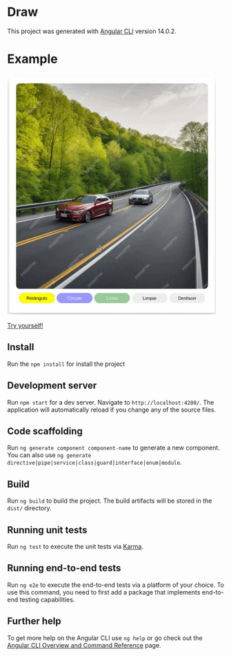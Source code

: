 # Draw

This project was generated with [Angular CLI](https://github.com/angular/angular-cli) version 14.0.2.

# Example
![Exemplo](https://raw.githubusercontent.com/helthbrazil/drawing/refs/heads/main/src/assets/example.gif)

<a href="https://helthbrazil.github.io/drawing" target="_blank">Try yourself!</a>

## Install
Run the `npm install` for install the project

## Development server

Run `npm start` for a dev server. Navigate to `http://localhost:4200/`. The application will automatically reload if you change any of the source files.

## Code scaffolding

Run `ng generate component component-name` to generate a new component. You can also use `ng generate directive|pipe|service|class|guard|interface|enum|module`.

## Build

Run `ng build` to build the project. The build artifacts will be stored in the `dist/` directory.

## Running unit tests

Run `ng test` to execute the unit tests via [Karma](https://karma-runner.github.io).

## Running end-to-end tests

Run `ng e2e` to execute the end-to-end tests via a platform of your choice. To use this command, you need to first add a package that implements end-to-end testing capabilities.

## Further help

To get more help on the Angular CLI use `ng help` or go check out the [Angular CLI Overview and Command Reference](https://angular.io/cli) page.
